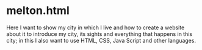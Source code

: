 # melton.html
Here I want to show my city in which I live and how to create a website about it to introduce my city, its sights and everything that happens in this city; in this I also want to use HTML, CSS, Java Script and other languages.
